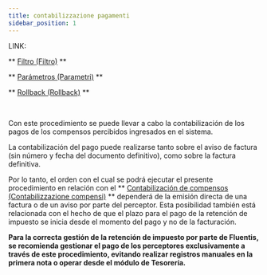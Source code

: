 ```yaml
---
title: contabilizzazione pagamenti
sidebar_position: 1
---
```


LINK:

** [Filtro (Filtro)](/docs/finance-area/professional-men/accounting/payments-accounting/filter) **

** [Parámetros (Parametri)](/docs/finance-area/professional-men/accounting/payments-accounting/parameters) **

** [Rollback (Rollback)](/docs/finance-area/professional-men/accounting/payments-accounting/previous) **

 

Con este procedimiento se puede llevar a cabo la contabilización de los pagos de los compensos percibidos ingresados en el sistema.

La contabilización del pago puede realizarse tanto sobre el aviso de factura (sin número y fecha del documento definitivo), como sobre la factura definitiva.

Por lo tanto, el orden con el cual se podrá ejecutar el presente procedimiento en relación con el ** [Contabilización de compensos (Contabilizzazione compensi)](/docs/finance-area/professional-men/accounting/compensation-accounting/compensations-accounting) ** dependerá de la emisión directa de una factura o de un aviso por parte del perceptor. Esta posibilidad también está relacionada con el hecho de que el plazo para el pago de la retención de impuesto se inicia desde el momento del pago y no de la facturación.

**Para la correcta gestión de la retención de impuesto por parte de Fluentis, se recomienda gestionar el pago de los perceptores exclusivamente a través de este procedimiento, evitando realizar registros manuales en la primera nota o operar desde el módulo de Tesorería.**